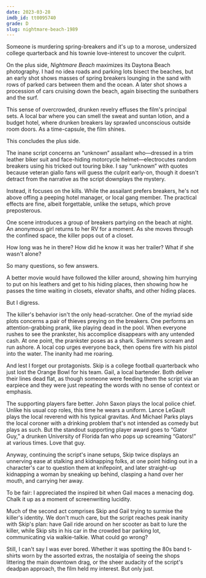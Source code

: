 ```yaml
---
date: 2023-03-28
imdb_id: tt0095740
grade: D
slug: nightmare-beach-1989
---
```


Someone is murdering spring-breakers and it's up to a morose, undersized college quarterback and his townie love-interest to uncover the culprit.

<!-- end -->

On the plus side, _Nightmare Beach_ maximizes its Daytona Beach photography. I had no idea roads and parking lots bisect the beaches, but an early shot shows masses of spring breakers lounging in the sand with rows of parked cars between them and the ocean. A later shot shows a procession of cars cruising down the beach, again bisecting the sunbathers and the surf.

This sense of overcrowded, drunken revelry effuses the film's principal sets. A local bar where you can smell the sweat and suntan lotion, and a budget hotel, where drunken breakers lay sprawled unconscious outside room doors. As a time-capsule, the film shines.

This concludes the plus side.

The inane script concerns an “unknown” assailant who—dressed in a trim leather biker suit and face-hiding motorcycle helmet—electrocutes random breakers using his tricked out touring bike. I say “unknown” with quotes because veteran giallo fans will guess the culprit early-on, though it doesn't detract from the narrative as the script downplays the mystery.

Instead, it focuses on the kills. While the assailant prefers breakers, he's not above offing a peeping hotel manager, or local gang member. The practical effects are fine, albeit forgettable, unlike the setups, which prove preposterous.

One scene introduces a group of breakers partying on the beach at night. An anonymous girl returns to her RV for a moment. As she moves through the confined space, the killer pops out of a closet.

How long was he in there? How did he know it was her trailer? What if she wasn't alone?

So many questions, so few answers.

A better movie would have followed the killer around, showing him hurrying to put on his leathers and get to his hiding places, then showing how he passes the time waiting in closets, elevator shafts, and other hiding places.

But I digress.

The killer's behavior isn't the only head-scratcher. One of the myriad side plots concerns a pair of thieves preying on the breakers. One performs an attention-grabbing prank, like playing dead in the pool. When everyone rushes to see the prankster, his accomplice disappears with any untended cash. At one point, the prankster poses as a shark. Swimmers scream and run ashore. A local cop urges everyone back, then opens fire with his pistol into the water. The inanity had me roaring.

And lest I forget our protagonists. Skip is a college football quarterback who just lost the Orange Bowl for his team. Gail, a local bartender. Both deliver their lines dead flat, as though someone were feeding them the script via an earpiece and they were just repeating the words with no sense of context or emphasis.

The supporting players fare better. John Saxon plays the local police chief. Unlike his usual cop roles, this time he wears a uniform. Lance LeGault plays the local reverend with his typical gravitas. And Michael Parks plays the local coroner with a drinking problem that's not intended as comedy but plays as such. But the standout supporting player award goes to “Gator Guy,” a drunken University of Florida fan who pops up screaming “Gators!” at various times. Love that guy.

Anyway, continuing the script's inane setups, Skip twice displays an unnerving ease at stalking and kidnapping folks, at one point hiding out in a character's car to question them at knifepoint, and later straight-up kidnapping a woman by sneaking up behind, clasping a hand over her mouth, and carrying her away.

To be fair: I appreciated the inspired bit when Gail maces a menacing dog. Chalk it up as a moment of screenwriting lucidity.

Much of the second act comprises Skip and Gail trying to surmise the killer's identity. We don't much care, but the script reaches peak inanity with Skip's plan: have Gail ride around on her scooter as bait to lure the killer, while Skip sits in his car in the crowded bar parking lot, communicating via walkie-talkie. What could go wrong?

Still, I can't say I was ever bored. Whether it was spotting the 80s band t-shirts worn by the assorted extras, the nostalgia of seeing the shops littering the main downtown drag, or the sheer audacity of the script's deadpan approach, the film held my interest. But only just.
